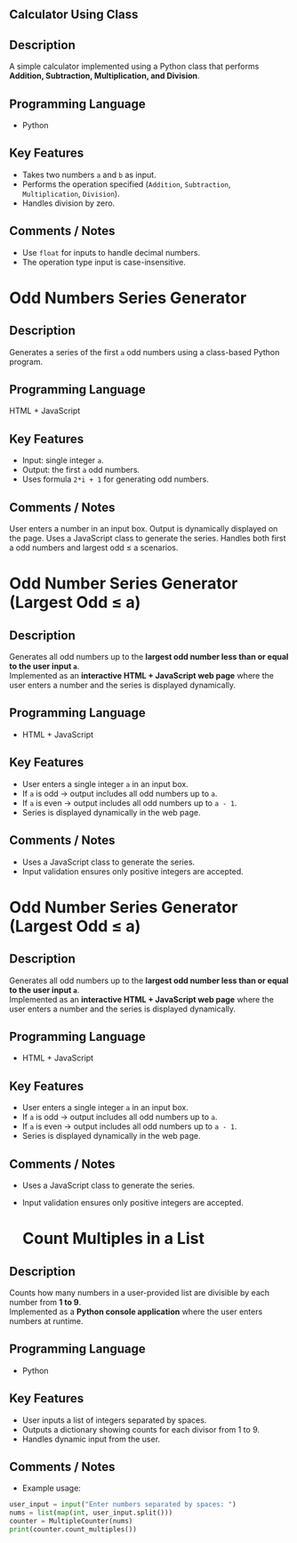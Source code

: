 ## Calculator Using Class
## Description
A simple calculator implemented using a Python class that performs **Addition, Subtraction, Multiplication, and Division**.
## Programming Language
- Python
## Key Features
- Takes two numbers `a` and `b` as input.
- Performs the operation specified (`Addition`, `Subtraction`, `Multiplication`, `Division`).
- Handles division by zero.
## Comments / Notes
- Use `float` for inputs to handle decimal numbers.
- The operation type input is case-insensitive.

# Odd Numbers Series Generator

## Description
Generates a series of the first `a` odd numbers using a class-based Python program.

## Programming Language
HTML + JavaScript

## Key Features
- Input: single integer `a`.
- Output: the first `a` odd numbers.
- Uses formula `2*i + 1` for generating odd numbers.

## Comments / Notes
User enters a number in an input box.
Output is dynamically displayed on the page.
Uses a JavaScript class to generate the series.
Handles both first a odd numbers and largest odd ≤ a scenarios.

# Odd Number Series Generator (Largest Odd ≤ a)

## Description
Generates all odd numbers up to the **largest odd number less than or equal to the user input `a`**.  
Implemented as an **interactive HTML + JavaScript web page** where the user enters a number and the series is displayed dynamically.

## Programming Language
- HTML + JavaScript

## Key Features
- User enters a single integer `a` in an input box.
- If `a` is odd → output includes all odd numbers up to `a`.
- If `a` is even → output includes all odd numbers up to `a - 1`.
- Series is displayed dynamically in the web page.

## Comments / Notes
- Uses a JavaScript class to generate the series.
- Input validation ensures only positive integers are accepted.

# Odd Number Series Generator (Largest Odd ≤ a)

## Description
Generates all odd numbers up to the **largest odd number less than or equal to the user input `a`**.  
Implemented as an **interactive HTML + JavaScript web page** where the user enters a number and the series is displayed dynamically.

## Programming Language
- HTML + JavaScript

## Key Features
- User enters a single integer `a` in an input box.
- If `a` is odd → output includes all odd numbers up to `a`.
- If `a` is even → output includes all odd numbers up to `a - 1`.
- Series is displayed dynamically in the web page.

## Comments / Notes
- Uses a JavaScript class to generate the series.
- Input validation ensures only positive integers are accepted.

  # Count Multiples in a List

## Description
Counts how many numbers in a user-provided list are divisible by each number from **1 to 9**.  
Implemented as a **Python console application** where the user enters numbers at runtime.

## Programming Language
- Python

## Key Features
- User inputs a list of integers separated by spaces.
- Outputs a dictionary showing counts for each divisor from 1 to 9.
- Handles dynamic input from the user.

## Comments / Notes
- Example usage:
```python
user_input = input("Enter numbers separated by spaces: ")
nums = list(map(int, user_input.split()))
counter = MultipleCounter(nums)
print(counter.count_multiples())


